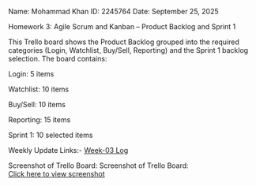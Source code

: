 Name: Mohammad Khan
ID: 2245764
Date: September 25, 2025

Homework 3: Agile Scrum and Kanban – Product Backlog and Sprint 1

This Trello board shows the Product Backlog grouped into the required categories (Login, Watchlist, Buy/Sell, Reporting) and the Sprint 1 backlog selection. The board contains:

Login: 5 items

Watchlist: 10 items

Buy/Sell: 10 items

Reporting: 15 items

Sprint 1: 10 selected items


Weekly Update Links:- [Week-03 Log](../weekly-logs/Week-03.md)


Screenshot of Trello Board: Screenshot of Trello Board:  
[Click here to view screenshot](https://github.com/CIS-UH/semester-project-Mjkhan9/blob/main/homework3-board.png)

